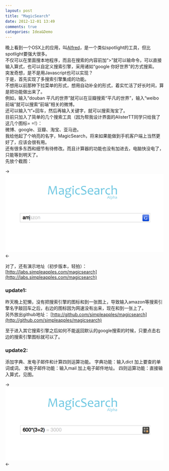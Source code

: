 ```yaml
---
layout: post
title: "MagicSearch"
date: 2012-12-01 13:49
comments: true
categories: Idea&Demo
---
```


晚上看到一个OSX上的应用，叫[Alfred](http://www.alfredapp.com/)，是一个类似spotlight的工具，但比spotlight要强大很多。  
不仅可以在里面搜本地程序，而且在搜索的内容前加“>”就可以输命令，可以直接输入算式，也可以自定义搜索引擎，采用诸如“google 你好世界”的方式搜索。  
突发奇想，是不是用Javascript也可以实现？  
于是，首先实现了多搜索引擎集成的功能。  
不想用以前那种下拉菜单的形式，想用自动补全的形式，着实忙活了好长时间，算是把功能做出来了。  
例如，输入“douban 平凡的世界”就可以在豆瓣搜索“平凡的世界”，输入“weibo 前端”就可以搜索“前端”相关的微博。  
还可以输入“t”+回车，然后再输入关键字，就可以搜索淘宝了。  
目前只加入了简单的几个搜索工具（因为帮我设计界面的AlisterTT同学只给我了这几个图标= =!）：  
微博、google、豆瓣、淘宝、亚马逊。  
我给他起了个响亮的名字，MagicSearch，将来如果能做到手机客户端上当然更好了，应该会很有用。  
还有很多东西和细节有待修改。而且计算器的功能也没有加进去，电脑快没电了，只能等到明天了。  
先放个截图：

->![Alt text](/upload/magicsearch1.png)<-

对了，还有演示地址（初步版本，轻拍）：
[http://labs.simpleapples.com/magicsearch](http://labs.simpleapples.com/magicsearch)
### update1: ###
昨天晚上犯懒，没有把搜索引擎的图标和到一张图上，导致输入amazon等搜索引擎名字敲回车之后，右边的图标因为网速没有出来，现在和到一张上了。  
另外放出github地址：
[http://github.com/simpleapples/magicsearch](http://github.com/simpleapples/magicsearch)

至于进入其它搜索引擎之后如何不能返回默认的google搜索的时候，只要点击右边的搜索引擎图标就可以了。
### update2: ###
添加字典、发电子邮件和计算四则运算功能。
字典功能：输入dict 加上要查的单词或词。
发电子邮件功能：输入mail 加上电子邮件地址。
四则运算功能：直接输入算式，见图。

->![Alt text](/upload/magicsearch2.png)<-
